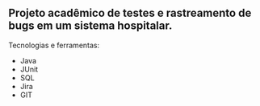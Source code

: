 ## Projeto acadêmico de testes e rastreamento de bugs em um sistema hospitalar.

Tecnologias e ferramentas:
* Java
* JUnit
* SQL
* Jira
* GIT

